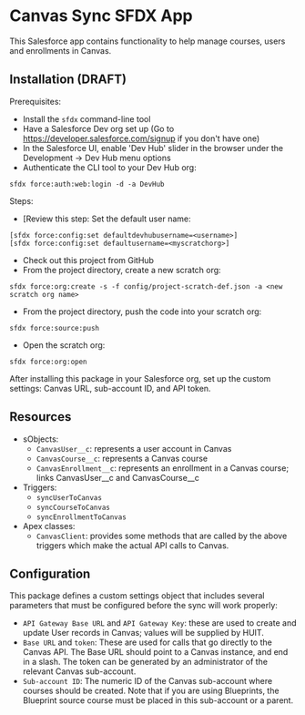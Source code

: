 # Canvas Sync SFDX App

This Salesforce app contains functionality to help manage courses, users and enrollments in Canvas.

## Installation (DRAFT)

Prerequisites:
* Install the `sfdx` command-line tool
* Have a Salesforce Dev org set up (Go to https://developer.salesforce.com/signup if you don't have one)
* In the Salesforce UI, enable 'Dev Hub' slider in the browser under the Development -> Dev Hub menu options
* Authenticate the CLI tool to your Dev Hub org:
```
sfdx force:auth:web:login -d -a DevHub
```

Steps:
* [Review this step: Set the default user name:
```
[sfdx force:config:set defaultdevhubusername=<username>]
[sfdx force:config:set defaultusername=<myscratchorg>]
```

* Check out this project from GitHub
* From the project directory, create a new scratch org:
```
sfdx force:org:create -s -f config/project-scratch-def.json -a <new scratch org name>
```
* From the project directory, push the code into your scratch org:
```
sfdx force:source:push
```
* Open the scratch org:
```
sfdx force:org:open
```

After installing this package in your Salesforce org, set up the custom settings: Canvas URL, sub-account ID, and API token.

## Resources

* sObjects:
    * `CanvasUser__c`: represents a user account in Canvas
    * `CanvasCourse__c`: represents a Canvas course
    * `CanvasEnrollment__c`: represents an enrollment in a Canvas course; links CanvasUser__c and CanvasCourse__c
* Triggers:
    * `syncUserToCanvas`
    * `syncCourseToCanvas`
    * `syncEnrollmentToCanvas`
* Apex classes:
    * `CanvasClient`: provides some methods that are called by the above triggers which make the actual API calls to Canvas.

## Configuration

This package defines a custom settings object that includes several parameters that must be configured before the sync will work properly:

* `API Gateway Base URL` and `API Gateway Key`: these are used to create and update User records in Canvas; values will be supplied by HUIT.
* `Base URL` and `token`:  These are used for calls that go directly to the Canvas API. The Base URL should point to a Canvas instance, and end in a slash. The token can be generated by an administrator of the relevant Canvas sub-account.
* `Sub-account ID`: The numeric ID of the Canvas sub-account where courses should be created. Note that if you are using Blueprints, the Blueprint source course must be placed in this sub-account or a parent.
